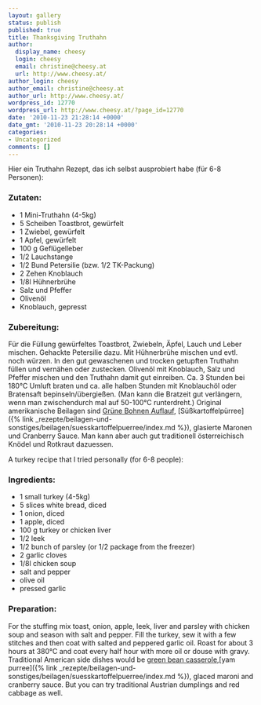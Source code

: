 ```yaml
---
layout: gallery
status: publish
published: true
title: Thanksgiving Truthahn
author:
  display_name: cheesy
  login: cheesy
  email: christine@cheesy.at
  url: http://www.cheesy.at/
author_login: cheesy
author_email: christine@cheesy.at
author_url: http://www.cheesy.at/
wordpress_id: 12770
wordpress_url: http://www.cheesy.at/?page_id=12770
date: '2010-11-23 21:28:14 +0000'
date_gmt: '2010-11-23 20:28:14 +0000'
categories:
- Uncategorized
comments: []
---
```

<!--:de-->Hier ein Truthahn Rezept, das ich selbst ausprobiert habe (für 6-8 Personen):
### Zutaten:
- 1 Mini-Truthahn (4-5kg)
- 5 Scheiben Toastbrot, gewürfelt
- 1 Zwiebel, gewürfelt
- 1 Apfel, gewürfelt
- 100 g Geflügelleber
- 1/2 Lauchstange
- 1/2 Bund Petersilie (bzw. 1/2 TK-Packung)
- 2 Zehen Knoblauch
- 1/8l Hühnerbrühe
- Salz und Pfeffer
- Olivenöl
- Knoblauch, gepresst
### Zubereitung:
Für die Füllung gewürfeltes Toastbrot, Zwiebeln, Äpfel, Lauch und Leber mischen. Gehackte Petersilie dazu. Mit Hühnerbrühe mischen und evtl. noch würzen. In den gut gewaschenen und trocken getupften Truthahn füllen und vernähen oder zustecken. Olivenöl mit Knoblauch, Salz und Pfeffer mischen und den Truthahn damit gut einreiben. Ca. 3 Stunden bei 180°C Umluft braten und ca. alle halben Stunden mit Knoblauchöl oder Bratensaft bepinseln/übergießen. (Man kann die Bratzeit gut verlängern, wenn man zwischendurch mal auf 50-100°C runterdreht.)
Original amerikanische Beilagen sind [Grüne Bohnen Auflauf](http://www.cheesy.at/rezepte/beilagen-und-sonstiges/grune-bohnen-auflauf/), [Süßkartoffelpürree]({% link _rezepte/beilagen-und-sonstiges/beilagen/suesskartoffelpuerree/index.md %}), glasierte Maronen und Cranberry Sauce. Man kann aber auch gut traditionell österreichisch Knödel und Rotkraut dazuessen.
<!--:--><!--:en-->A turkey recipe that I tried personally (for 6-8 people):
### Ingredients:
- 1 small turkey (4-5kg)
- 5 slices white bread, diced
- 1 onion, diced
- 1 apple, diced
- 100 g turkey or chicken liver
- 1/2 leek
- 1/2 bunch of parsley (or 1/2 package from the freezer)
- 2 garlic cloves
- 1/8l chicken soup
- salt and pepper
- olive oil
- pressed garlic
### Preparation:
For the stuffing mix toast, onion, apple, leek, liver and parsley with chicken soup and season with salt and pepper. Fill the turkey, sew it with a few stitches and then coat with salted and peppered garlic oil. Roast for about 3 hours at 380°C and coat every half hour with more oil or douse with gravy.
Traditional American side dishes would be [green bean casserole](http://www.cheesy.at/en/rezepte/beilagen-und-sonstiges/grune-bohnen-auflauf/),[yam purree]({% link _rezepte/beilagen-und-sonstiges/beilagen/suesskartoffelpuerree/index.md %}), glaced maroni and cranberry sauce. But you can try traditional Austrian dumplings and red cabbage as well.
<!--:-->
